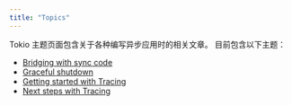 ```yaml
---
title: "Topics"
---
```


Tokio 主题页面包含关于各种编写异步应用时的相关文章。 目前包含以下主题：

 * [Bridging with sync code](/tokio/topics/bridging)
 * [Graceful shutdown](/tokio/topics/shutdown)
 * [Getting started with Tracing](/tokio/topics/tracing)
 * [Next steps with Tracing](/tokio/topics/tokio-next-steps)

